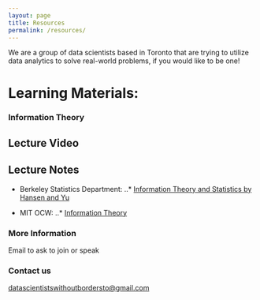 ```yaml
---
layout: page
title: Resources
permalink: /resources/
---
```


We are a group of data scientists based in Toronto that are trying to utilize data analytics to solve real-world problems, if you would like to be one!

# Learning Materials:

### Information Theory

Lecture Video
---

Lecture Notes
---
* Berkeley Statistics Department: 
..* [Information Theory and Statistics by Hansen and Yu](http://www.stat.berkeley.edu/~binyu/summer08/L1P1.pdf)

* MIT OCW:
..* [Information Theory](https://ocw.mit.edu/courses/electrical-engineering-and-computer-science/6-441-information-theory-spring-2010/lecture-notes/)


### More Information

Email to ask to join or speak

### Contact us

[datascientistswithoutbordersto@gmail.com](mailto:datascientistswithoutbordersto@gmail.com)
